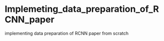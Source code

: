 # Implemeting_data_preparation_of_RCNN_paper
 implementing data preparation of RCNN paper from scratch
